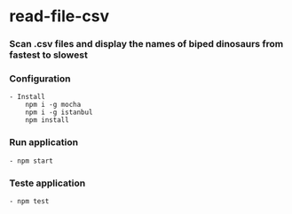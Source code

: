 # read-file-csv

### Scan .csv files and display the names of biped dinosaurs from fastest to slowest

### Configuration
    - Install
        npm i -g mocha
        npm i -g istanbul
        npm install

### Run application
    - npm start

### Teste application
    - npm test